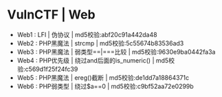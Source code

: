 # VulnCTF | Web
* Web1 : LFI      | 伪协议      | md5校验:abf20c91a442da48
* Web2 : PHP黑魔法 | strcmp     | md5校验:5c55674b83536ad3
* Web3 : PHP黑魔法 | 弱类型==|===比较  | md5校验:9630e9ba0442fa3a
* Web4 : PHP优先级 | 绕过and后面的is_numeric() | md5校验:c569d1f25f24fc39
* Web5 : PHP黑魔法 | ereg()截断 | md5校验:de1dd7a18864371c
* Web6 : PHP弱类型 | 绕过$a==0 | md5校验:c9bf52aa72e0299b